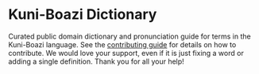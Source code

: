 
# Kuni-Boazi Dictionary

Curated public domain dictionary and pronunciation guide for terms in the Kuni-Boazi language. See the [contributing guide](https://github.com/drumworkteam/term/blob/make/.github/contributing.md) for details on how to contribute. We would love your support, even if it is just fixing a word or adding a single definition. Thank you for all your help!